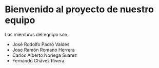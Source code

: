 # Bienvenido al proyecto de nuestro equipo

Los miembros del equipo son:

 * José Rodolfo Padró Valdés
 * Jose Ramón Romano Herrera
 * Carlos Alberto Noriega Suarez
 * Fernando Chávez Rivera.
